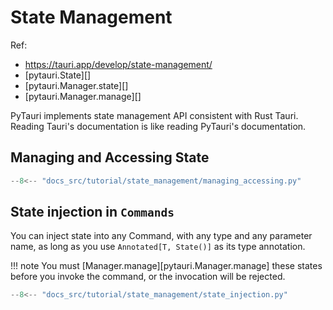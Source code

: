 # State Management

Ref:

- <https://tauri.app/develop/state-management/>
- [pytauri.State][]
- [pytauri.Manager.state][]
- [pytauri.Manager.manage][]

PyTauri implements state management API consistent with Rust Tauri. Reading Tauri's documentation is like reading PyTauri's documentation.

## Managing and Accessing State

```python
--8<-- "docs_src/tutorial/state_management/managing_accessing.py"
```

## State injection in `Commands`

You can inject state into any Command, with any type and any parameter name, as long as you use `Annotated[T, State()]` as its type annotation.

!!! note
    You must [Manager.manage][pytauri.Manager.manage] these states before you invoke the command, or the invocation will be rejected.

```python
--8<-- "docs_src/tutorial/state_management/state_injection.py"
```

